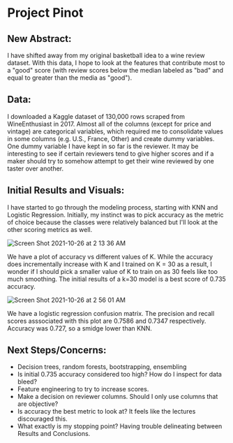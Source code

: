 # Project Pinot

## New Abstract:
I have shifted away from my original basketball idea to a wine review dataset. With this data, I hope to look at the features that contribute most to a "good" score (with review scores below the median labeled as "bad" and equal to greater than the media as "good"). 

## Data:
I downloaded a Kaggle dataset of 130,000 rows scraped from WineEnthusiast in 2017. Almost all of the columns (except for price and vintage) are categorical variables, which required me to consolidate values in some columns (e.g. U.S., France, Other) and create dummy variables. One dummy variable I have kept in so far is the reviewer. It may be interesting to see if certain reviewers tend to give higher scores and if a maker should try to somehow attempt to get their wine reviewed by one taster over another. 

## Initial Results and Visuals:
I have started to go through the modeling process, starting with KNN and Logistic Regression. Initially, my instinct was to pick accuracy as the metric of choice because the classes were relatively balanced but I'll look at the other scoring metrics as well. 

![Screen Shot 2021-10-26 at 2 13 36 AM](https://user-images.githubusercontent.com/89528655/138819206-d34ab290-3f78-4139-93d9-96778bbe9b4f.png)

We have a plot of accuracy vs different values of K. While the accuracy does incrementally increase with K and I trained on K = 30 as a result, I wonder if I should pick a smaller value of K to train on as 30 feels like too much smoothing. The initial results of a k=30 model is a best score of 0.735 accuracy.

![Screen Shot 2021-10-26 at 2 56 01 AM](https://user-images.githubusercontent.com/89528655/138824385-137e83ed-b488-4f71-9ec6-8f67982e234f.png)

We have a logistic regression confusion matrix. The precision and recall scores asssociated with this plot are 0.7586 and 0.7347 respectively. Accuracy was 0.727, so a smidge lower than KNN. 

## Next Steps/Concerns:
- Decision trees, random forests, bootstrapping, ensembling   
- Is initial 0.735 accuracy considered too high? How do I inspect for data bleed?
- Feature engineering to try to increase scores. 
- Make a decision on reviewer columns. Should I only use columns that are objective?
- Is accuracy the best metric to look at? It feels like the lectures discouraged this.
- What exactly is my stopping point? Having trouble delineating between Results and Conclusions.  
